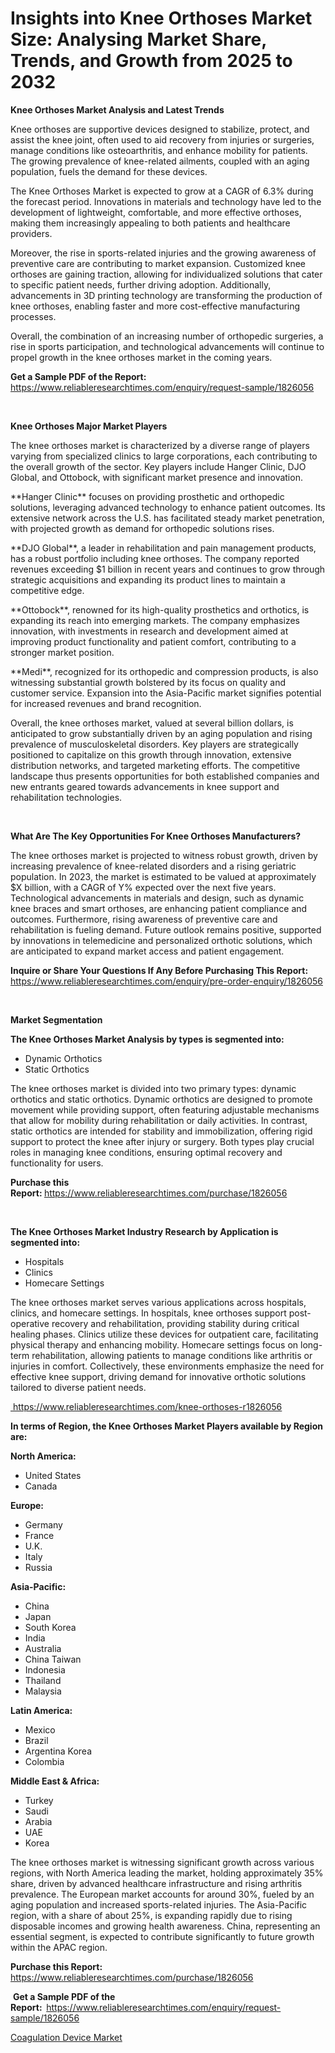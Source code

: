 <p><h1>Insights into Knee Orthoses Market Size: Analysing Market Share, Trends, and Growth from 2025 to 2032</h1></p><p><strong>Knee Orthoses Market Analysis and Latest Trends</strong></p>
<p><p>Knee orthoses are supportive devices designed to stabilize, protect, and assist the knee joint, often used to aid recovery from injuries or surgeries, manage conditions like osteoarthritis, and enhance mobility for patients. The growing prevalence of knee-related ailments, coupled with an aging population, fuels the demand for these devices. </p><p>The Knee Orthoses Market is expected to grow at a CAGR of 6.3% during the forecast period. Innovations in materials and technology have led to the development of lightweight, comfortable, and more effective orthoses, making them increasingly appealing to both patients and healthcare providers. </p><p>Moreover, the rise in sports-related injuries and the growing awareness of preventive care are contributing to market expansion. Customized knee orthoses are gaining traction, allowing for individualized solutions that cater to specific patient needs, further driving adoption. Additionally, advancements in 3D printing technology are transforming the production of knee orthoses, enabling faster and more cost-effective manufacturing processes. </p><p>Overall, the combination of an increasing number of orthopedic surgeries, a rise in sports participation, and technological advancements will continue to propel growth in the knee orthoses market in the coming years.</p></p>
<p><strong>Get a Sample PDF of the Report:&nbsp;</strong> <a href="https://www.reliableresearchtimes.com/enquiry/request-sample/1826056?utm_campaign=2204&utm_medium=2&utm_source=Github&utm_content=ia&utm_term=03032025&utm_id=knee-orthoses">https://www.reliableresearchtimes.com/enquiry/request-sample/1826056</a></p>
<p>&nbsp;</p>
<p><strong>Knee Orthoses Major Market Players</strong></p>
<p><p>The knee orthoses market is characterized by a diverse range of players varying from specialized clinics to large corporations, each contributing to the overall growth of the sector. Key players include Hanger Clinic, DJO Global, and Ottobock, with significant market presence and innovation.</p><p>**Hanger Clinic** focuses on providing prosthetic and orthopedic solutions, leveraging advanced technology to enhance patient outcomes. Its extensive network across the U.S. has facilitated steady market penetration, with projected growth as demand for orthopedic solutions rises.</p><p>**DJO Global**, a leader in rehabilitation and pain management products, has a robust portfolio including knee orthoses. The company reported revenues exceeding $1 billion in recent years and continues to grow through strategic acquisitions and expanding its product lines to maintain a competitive edge.</p><p>**Ottobock**, renowned for its high-quality prosthetics and orthotics, is expanding its reach into emerging markets. The company emphasizes innovation, with investments in research and development aimed at improving product functionality and patient comfort, contributing to a stronger market position.</p><p>**Medi**, recognized for its orthopedic and compression products, is also witnessing substantial growth bolstered by its focus on quality and customer service. Expansion into the Asia-Pacific market signifies potential for increased revenues and brand recognition.</p><p>Overall, the knee orthoses market, valued at several billion dollars, is anticipated to grow substantially driven by an aging population and rising prevalence of musculoskeletal disorders. Key players are strategically positioned to capitalize on this growth through innovation, extensive distribution networks, and targeted marketing efforts. The competitive landscape thus presents opportunities for both established companies and new entrants geared towards advancements in knee support and rehabilitation technologies.</p></p>
<p>&nbsp;</p>
<p><strong>What Are The Key Opportunities For Knee Orthoses Manufacturers?</strong></p>
<p><p>The knee orthoses market is projected to witness robust growth, driven by increasing prevalence of knee-related disorders and a rising geriatric population. In 2023, the market is estimated to be valued at approximately $X billion, with a CAGR of Y% expected over the next five years. Technological advancements in materials and design, such as dynamic knee braces and smart orthoses, are enhancing patient compliance and outcomes. Furthermore, rising awareness of preventive care and rehabilitation is fueling demand. Future outlook remains positive, supported by innovations in telemedicine and personalized orthotic solutions, which are anticipated to expand market access and patient engagement.</p></p>
<p><strong>Inquire or Share Your Questions If Any Before Purchasing This Report:</strong> <a href="https://www.reliableresearchtimes.com/enquiry/pre-order-enquiry/1826056?utm_campaign=2204&utm_medium=2&utm_source=Github&utm_content=ia&utm_term=03032025&utm_id=knee-orthoses">https://www.reliableresearchtimes.com/enquiry/pre-order-enquiry/1826056</a></p>
<p>&nbsp;</p>
<p><strong>Market Segmentation</strong></p>
<p><strong>The Knee Orthoses Market Analysis by types is segmented into:</strong></p>
<p><ul><li>Dynamic Orthotics</li><li>Static Orthotics</li></ul></p>
<p><p>The knee orthoses market is divided into two primary types: dynamic orthotics and static orthotics. Dynamic orthotics are designed to promote movement while providing support, often featuring adjustable mechanisms that allow for mobility during rehabilitation or daily activities. In contrast, static orthotics are intended for stability and immobilization, offering rigid support to protect the knee after injury or surgery. Both types play crucial roles in managing knee conditions, ensuring optimal recovery and functionality for users.</p></p>
<p><strong>Purchase this Report:&nbsp;</strong><a href="https://www.reliableresearchtimes.com/purchase/1826056?utm_campaign=2204&utm_medium=2&utm_source=Github&utm_content=ia&utm_term=03032025&utm_id=knee-orthoses">https://www.reliableresearchtimes.com/purchase/1826056</a></p>
<p>&nbsp;</p>
<p><strong>The Knee Orthoses Market Industry Research by Application is segmented into:</strong></p>
<p><ul><li>Hospitals</li><li>Clinics</li><li>Homecare Settings</li></ul></p>
<p><p>The knee orthoses market serves various applications across hospitals, clinics, and homecare settings. In hospitals, knee orthoses support post-operative recovery and rehabilitation, providing stability during critical healing phases. Clinics utilize these devices for outpatient care, facilitating physical therapy and enhancing mobility. Homecare settings focus on long-term rehabilitation, allowing patients to manage conditions like arthritis or injuries in comfort. Collectively, these environments emphasize the need for effective knee support, driving demand for innovative orthotic solutions tailored to diverse patient needs.</p></p>
<p><a href="https://www.reliableresearchtimes.com/knee-orthoses-r1826056?utm_campaign=2204&utm_medium=2&utm_source=Github&utm_content=ia&utm_term=03032025&utm_id=knee-orthoses">&nbsp;https://www.reliableresearchtimes.com/knee-orthoses-r1826056</a></p>
<p><strong>In terms of Region, the Knee Orthoses Market Players available by Region are:</strong></p>
<p>
    <p> <strong> North America: </strong>
        <ul>
            <li>United States</li>
            <li>Canada</li>
        </ul>
        </p> 
    <p> <strong> Europe: </strong>
        <ul>
            <li>Germany</li>
            <li>France</li>
            <li>U.K.</li>
            <li>Italy</li>
            <li>Russia</li>
        </ul>
        </p> 
    <p> <strong> Asia-Pacific: </strong>
        <ul>
            <li>China</li>
            <li>Japan</li>
            <li>South Korea</li>
            <li>India</li>
            <li>Australia</li>
            <li>China Taiwan</li>
            <li>Indonesia</li>
            <li>Thailand</li>
            <li>Malaysia</li>
        </ul>
        </p> 
    <p> <strong> Latin America: </strong>
        <ul>
            <li>Mexico</li>
            <li>Brazil</li>
            <li>Argentina Korea</li>
            <li>Colombia</li>
        </ul>
        </p> 
    <p> <strong> Middle East & Africa: </strong>
        <ul>
            <li>Turkey</li>
            <li>Saudi</li>
            <li>Arabia</li>
            <li>UAE</li>
            <li>Korea</li>
        </ul>
    </p>
    </p>
<p><p>The knee orthoses market is witnessing significant growth across various regions, with North America leading the market, holding approximately 35% share, driven by advanced healthcare infrastructure and rising arthritis prevalence. The European market accounts for around 30%, fueled by an aging population and increased sports-related injuries. The Asia-Pacific region, with a share of about 25%, is expanding rapidly due to rising disposable incomes and growing health awareness. China, representing an essential segment, is expected to contribute significantly to future growth within the APAC region.</p></p>
<p><strong>Purchase this Report: </strong><a href="https://www.reliableresearchtimes.com/purchase/1826056?utm_campaign=2204&utm_medium=2&utm_source=Github&utm_content=ia&utm_term=03032025&utm_id=knee-orthoses">https://www.reliableresearchtimes.com/purchase/1826056</a></p>
<p>&nbsp;<strong>Get a Sample PDF of the Report:&nbsp;&nbsp;</strong><a href="https://www.reliableresearchtimes.com/enquiry/request-sample/1826056?utm_campaign=2204&utm_medium=2&utm_source=Github&utm_content=ia&utm_term=03032025&utm_id=knee-orthoses">https://www.reliableresearchtimes.com/enquiry/request-sample/1826056</a></p>
<p><strong></strong></p>
<p><p><a href="https://github.com/catlowdarcys/Market-Research-Report-List-1/blob/main/coagulation-device-market.md?utm_campaign=2204&utm_medium=2&utm_source=Github&utm_content=ia&utm_term=03032025&utm_id=knee-orthoses">Coagulation Device Market</a></p></p>